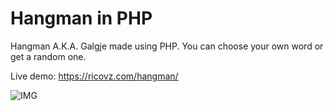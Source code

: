 # Hangman in PHP
Hangman A.K.A. Galgje made using PHP. You can choose your own word or get a random one.

Live demo: 
https://ricovz.com/hangman/


![IMG](https://i.imgur.com/lDnyDFi.png)
